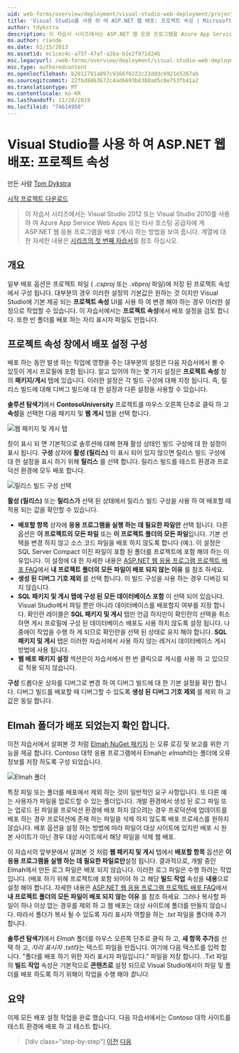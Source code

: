 ```yaml
---
uid: web-forms/overview/deployment/visual-studio-web-deployment/project-properties
title: 'Visual Studio를 사용 하 여 ASP.NET 웹 배포: 프로젝트 속성 | Microsoft Docs'
author: tdykstra
description: 이 자습서 시리즈에서는 ASP.NET 웹 응용 프로그램을 Azure App Service Web Apps 또는 타사 호스팅 공급자 (usin ...)에 배포 (게시) 하는 방법을 보여 줍니다.
ms.author: riande
ms.date: 02/15/2013
ms.assetid: ec1cec4c-a75f-47af-a2ba-b1e2f971d24b
msc.legacyurl: /web-forms/overview/deployment/visual-studio-web-deployment/project-properties
msc.type: authoredcontent
ms.openlocfilehash: b2811791a897c9166f6222c23dddc6921e5267ab
ms.sourcegitcommit: 22fbd8863672c4ad6693b8388ad5c8e753fb41a2
ms.translationtype: MT
ms.contentlocale: ko-KR
ms.lasthandoff: 11/28/2019
ms.locfileid: "74614950"
---
```

# <a name="aspnet-web-deployment-using-visual-studio-project-properties"></a>Visual Studio를 사용 하 여 ASP.NET 웹 배포: 프로젝트 속성

만든 사람 [Tom Dykstra](https://github.com/tdykstra)

[시작 프로젝트 다운로드](https://go.microsoft.com/fwlink/p/?LinkId=282627)

> 이 자습서 시리즈에서는 Visual Studio 2012 또는 Visual Studio 2010를 사용 하 여 Azure App Service Web Apps 또는 타사 호스팅 공급자에 게 ASP.NET 웹 응용 프로그램을 배포 (게시) 하는 방법을 보여 줍니다. 계열에 대 한 자세한 내용은 [시리즈의 첫 번째 자습서](introduction.md)를 참조 하십시오.

## <a name="overview"></a>개요

일부 배포 옵션은 프로젝트 파일 ( *.csproj* 또는 *.vbproj* 파일)에 저장 된 프로젝트 속성에서 구성 됩니다. 대부분의 경우 이러한 설정의 기본값은 원하는 것 이지만 Visual Studio에 기본 제공 되는 **프로젝트 속성** UI를 사용 하 여 변경 해야 하는 경우 이러한 설정으로 작업할 수 있습니다. 이 자습서에서는 **프로젝트 속성**에서 배포 설정을 검토 합니다. 또한 빈 폴더를 배포 하는 자리 표시자 파일도 만듭니다.

## <a name="configure-deployment-settings-in-the-project-properties-window"></a>프로젝트 속성 창에서 배포 설정 구성

배포 하는 동안 발생 하는 작업에 영향을 주는 대부분의 설정은 다음 자습서에서 볼 수 있듯이 게시 프로필에 포함 됩니다. 알고 있어야 하는 몇 가지 설정은 **프로젝트 속성** 창의 **패키지/게시** 탭에 있습니다. 이러한 설정은 각 빌드 구성에 대해 지정 됩니다. 즉, 릴리스 빌드에 대해 디버그 빌드에 대 한 설정과 다른 설정을 사용할 수 있습니다.

**솔루션 탐색기**에서 **ContosoUniversity** 프로젝트를 마우스 오른쪽 단추로 클릭 하 고 **속성**을 선택한 다음 패키지 및 **웹 게시** 탭을 선택 합니다.

![웹 패키지 및 게시 탭](project-properties/_static/image1.png)

창이 표시 되 면 기본적으로 솔루션에 대해 현재 활성 상태인 빌드 구성에 대 한 설정이 표시 됩니다. **구성** 상자에 **활성 (릴리스)** 이 표시 되어 있지 않으면 릴리스 빌드 구성에 대 한 설정을 표시 하기 위해 **릴리스** 를 선택 합니다. 릴리스 빌드를 테스트 환경과 프로덕션 환경에 모두 배포 합니다.

![릴리스 빌드 구성 선택](project-properties/_static/image2.png)

**활성 (릴리스)** 또는 **릴리스가** 선택 된 상태에서 릴리스 빌드 구성을 사용 하 여 배포할 때 적용 되는 값을 확인할 수 있습니다.

- **배포할 항목** 상자에 **응용 프로그램을 실행 하는 데 필요한 파일만** 선택 됩니다. 다른 옵션은 **이 프로젝트의 모든 파일** 또는 **이 프로젝트 폴더의 모든 파일**입니다. 기본 선택을 변경 하지 않고 소스 코드 파일을 배포 하지 않도록 합니다 (예:). 이 설정은 SQL Server Compact 이진 파일이 포함 된 폴더를 프로젝트에 포함 해야 하는 이유입니다. 이 설정에 대 한 자세한 내용은 [ASP.NET 웹 응용 프로그램 프로젝트 배포 FAQ](https://msdn.microsoft.com/library/ee942158.aspx)에서 **내 프로젝트 폴더의 모든 파일이 배포 되지 않는 이유** 를 참조 하세요.
- **생성 된 디버그 기호 제외** 를 선택 합니다. 이 빌드 구성을 사용 하는 경우 디버깅 되지 않습니다.
- **SQL 패키지 및 게시 탭에 구성 된 모든 데이터베이스 포함** 이 선택 되어 있습니다. Visual Studio에서 파일 뿐만 아니라 데이터베이스를 배포할지 여부를 지정 합니다. 확인란 레이블은 **SQL 패키지 및 게시** 탭만 언급 하지만이 확인란의 선택을 취소 하면 게시 프로필에 구성 된 데이터베이스 배포도 사용 하지 않도록 설정 됩니다. 나중에이 작업을 수행 하 게 되므로 확인란을 선택 된 상태로 유지 해야 합니다. **SQL 패키지 및 게시** 탭은 이러한 자습서에서 사용 하지 않는 레거시 데이터베이스 게시 방법에 사용 됩니다.
- **웹 배포 패키지 설정** 섹션은이 자습서에서 한 번 클릭으로 게시를 사용 하 고 있으므로 적용 되지 않습니다.

**구성** 드롭다운 상자를 디버그로 변경 하 여 디버그 빌드에 대 한 기본 설정을 확인 합니다. 디버그 빌드를 배포할 때 디버그할 수 있도록 **생성 된 디버그 기호 제외** 를 제외 하 고 값은 동일 합니다.

## <a name="make-sure-that-the-elmah-folder-gets-deployed"></a>Elmah 폴더가 배포 되었는지 확인 합니다.

이전 자습서에서 살펴본 것 처럼 [Elmah NuGet 패키지](http://www.hanselman.com/blog/NuGetPackageOfTheWeek7ELMAHErrorLoggingModulesAndHandlersWithSQLServerCompact.aspx) 는 오류 로깅 및 보고를 위한 기능을 제공 합니다. Contoso 대학 응용 프로그램에서 Elmah는 *elmah*라는 폴더에 오류 정보를 저장 하도록 구성 되었습니다.

![Elmah 폴더](project-properties/_static/image3.png)

특정 파일 또는 폴더를 배포에서 제외 하는 것이 일반적인 요구 사항입니다. 또 다른 예는 사용자가 파일을 업로드할 수 있는 폴더입니다. 개발 환경에서 생성 된 로그 파일 또는 업로드 된 파일을 프로덕션 환경에 배포 하지 않으려는 경우 프로덕션에 업데이트를 배포 하는 경우 프로덕션에 존재 하는 파일을 삭제 하지 않도록 배포 프로세스를 원하지 않습니다. 배포 옵션을 설정 하는 방법에 따라 파일이 대상 사이트에 있지만 배포 시 원본 사이트가 아닌 경우 대상 사이트에서 해당 파일을 삭제 웹 배포.

이 자습서의 앞부분에서 살펴본 것 처럼 **웹 패키지 및 게시** 탭에서 **배포할 항목** 옵션은 **이 응용 프로그램을 실행 하는 데 필요한 파일로만**설정 됩니다. 결과적으로, 개발 중인 Elmah에서 만든 로그 파일은 배포 되지 않습니다. 이러한 로그 파일은 수행 하려는 작업입니다. (배포 하기 위해 프로젝트에 포함 되어야 하 고 해당 **빌드 작업** 속성을 **내용**으로 설정 해야 합니다. 자세한 내용은 [ASP.NET 웹 응용 프로그램 프로젝트 배포 FAQ](https://msdn.microsoft.com/library/ee942158.aspx)에서 **내 프로젝트 폴더의 모든 파일이 배포 되지 않는 이유** 를 참조 하세요. 그러나 복사할 파일이 하나 이상 없는 경우를 제외 하 고 웹 배포는 대상 사이트에 폴더를 만들지 않습니다. 따라서 폴더가 복사 될 수 있도록 자리 표시자 역할을 하는 *.txt* 파일을 폴더에 추가 합니다.

**솔루션 탐색기**에서 *Elmah* 폴더를 마우스 오른쪽 단추로 클릭 하 고, **새 항목 추가**를 선택 하 고, *자리 표시자 .txt*라는 텍스트 파일을 만듭니다. 여기에 다음 텍스트를 입력 합니다. "폴더를 배포 하기 위한 자리 표시자 파일입니다." 파일을 저장 합니다. .Txt 파일의 **빌드 작업** 속성은 기본적으로 **콘텐츠로** 설정 되므로 Visual Studio에서이 파일 및 폴더를 배포 하도록 하기 위해이 작업을 수행 해야 *합니다.*

## <a name="summary"></a>요약

이제 모든 배포 설정 작업을 완료 했습니다. 다음 자습서에서는 Contoso 대학 사이트를 테스트 환경에 배포 하 고 테스트 합니다.

> [!div class="step-by-step"]
> [이전](web-config-transformations.md)
> [다음](deploying-to-iis.md)
